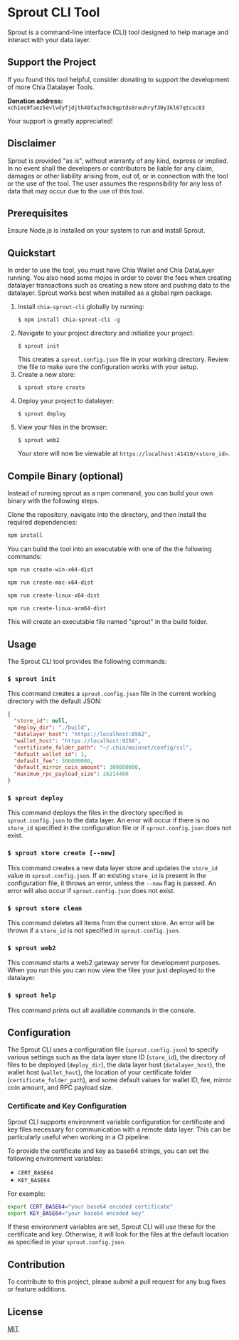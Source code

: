 # Sprout CLI Tool

Sprout is a command-line interface (CLI) tool designed to help manage and interact with your data layer.

## Support the Project

If you found this tool helpful, consider donating to support the development of more Chia Datalayer Tools.

**Donation address:** `xch1es9faez5evlvdyfjdjth40fazfm3c9gptds0reuhryf30y3kl67qtcsc83`

Your support is greatly appreciated!

## Disclaimer

Sprout is provided "as is", without warranty of any kind, express or implied. In no event shall the developers or contributors be liable for any claim, damages or other liability arising from, out of, or in connection with the tool or the use of the tool. The user assumes the responsibility for any loss of data that may occur due to the use of this tool.

## Prerequisites

Ensure Node.js is installed on your system to run and install Sprout.

## Quickstart

In order to use the tool, you must have Chia Wallet and Chia DataLayer running. You also need some mojos in order to cover the fees when creating datalayer transactions such as creating a new store and pushing data to the datalayer. Sprout works best when installed as a global npm package.

1. Install `chia-sprout-cli` globally by running:
   ```
   $ npm install chia-sprout-cli -g
   ```
2. Navigate to your project directory and initialize your project:
   ```
   $ sprout init
   ```
   This creates a `sprout.config.json` file in your working directory. Review the file to make sure the configuration works with your setup.
3. Create a new store:
   ```
   $ sprout store create
   ```
4. Deploy your project to datalayer:
   ```
   $ sprout deploy
   ```
5. View your files in the browser:
   ```
   $ sprout web2
   ```
   Your store will now be viewable at `https://localhost:41410/<store_id>`.

## Compile Binary (optional)

Instead of running sprout as a npm command, you can build your own binary with the following steps.

Clone the repository, navigate into the directory, and then install the required dependencies:

```bash
npm install
```

You can build the tool into an executable with one of the the following commands:

```bash
npm run create-win-x64-dist
```

```bash
npm run create-mac-x64-dist
```

```bash
npm run create-linux-x64-dist
```

```bash
npm run create-linux-arm64-dist
```

This will create an executable file named "sprout" in the build folder.

## Usage

The Sprout CLI tool provides the following commands:

### `$ sprout init`

This command creates a `sprout.config.json` file in the current working directory with the default JSON:

```json
{
  "store_id": null,
  "deploy_dir": "./build",
  "datalayer_host": "https://localhost:8562",
  "wallet_host": "https://localhost:9256",
  "certificate_folder_path": "~/.chia/mainnet/config/ssl",
  "default_wallet_id": 1,
  "default_fee": 300000000,
  "default_mirror_coin_amount": 300000000,
  "maximum_rpc_payload_size": 26214400
}
```

### `$ sprout deploy`

This command deploys the files in the directory specified in `sprout.config.json` to the data layer. An error will occur if there is no `store_id` specified in the configuration file or if `sprout.config.json` does not exist.

### `$ sprout store create [--new]`

This command creates a new data layer store and updates the `store_id` value in `sprout.config.json`. If an existing `store_id` is present in the configuration file, it throws an error, unless the `--new` flag is passed. An error will also occur if `sprout.config.json` does not exist.

### `$ sprout store clean`

This command deletes all items from the current store. An error will be thrown if a `store_id` is not specified in `sprout.config.json`.

### `$ sprout web2`

This command starts a web2 gateway server for development purposes. When you run this you can now view the files your just deployed to the datalayer.

### `$ sprout help`

This command prints out all available commands in the console.

## Configuration

The Sprout CLI uses a configuration file (`sprout.config.json`) to specify various settings such as the data layer store ID (`store_id`), the directory of files to be deployed (`deploy_dir`), the data layer host (`datalayer_host`), the wallet host (`wallet_host`), the location of your certificate folder (`certificate_folder_path`), and some default values for wallet ID, fee, mirror coin amount, and RPC payload size.

### Certificate and Key Configuration

Sprout CLI supports environment variable configuration for certificate and key files necessary for communication with a remote data layer. This can be particularly useful when working in a CI pipeline.

To provide the certificate and key as base64 strings, you can set the following environment variables:

- `CERT_BASE64`
- `KEY_BASE64`

For example:

```bash
export CERT_BASE64="your base64 encoded certificate"
export KEY_BASE64="your base64 encoded key"
```

If these environment variables are set, Sprout CLI will use these for the certificate and key. Otherwise, it will look for the files at the default location as specified in your `sprout.config.json`.

## Contribution

To contribute to this project, please submit a pull request for any bug fixes or feature additions.

## License

[MIT](LICENSE)
